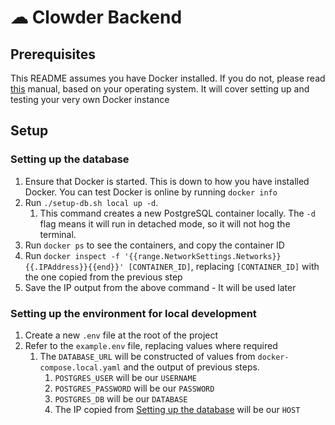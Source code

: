 # ☁ Clowder Backend

## Prerequisites  
This README assumes you have Docker installed. If you do not, please read [this](https://docs.docker.com/engine/install/) manual, based on your operating system. It will cover setting up and testing your very own Docker instance

## Setup
### Setting up the database

1. Ensure that Docker is started. This is down to how you have installed Docker. You can test Docker is online by running `docker info`
2. Run `./setup-db.sh local up -d`.
    1. This command creates a new PostgreSQL container locally. The `-d` flag means it will run in detached mode, so it will not hog the terminal.
3. Run `docker ps` to see the containers, and copy the container ID
4. Run `docker inspect
  -f '{{range.NetworkSettings.Networks}}{{.IPAddress}}{{end}}' [CONTAINER_ID]`, replacing `[CONTAINER_ID]` with the one copied from the previous step
5. Save the IP output from the above command - It will be used later

### Setting up the environment for local development
1. Create a new `.env` file at the root of the project
2. Refer to the `example.env` file, replacing values where required
    1. The `DATABASE_URL` will be constructed of values from `docker-compose.local.yaml` and the output of previous steps.
        1. `POSTGRES_USER` will be our `USERNAME`
        2. `POSTGRES_PASSWORD` will be our `PASSWORD`
        3. `POSTGRES_DB` will be our `DATABASE`
        4. The IP copied from [Setting up the database](###-Setting-up-the-database) will be our `HOST`